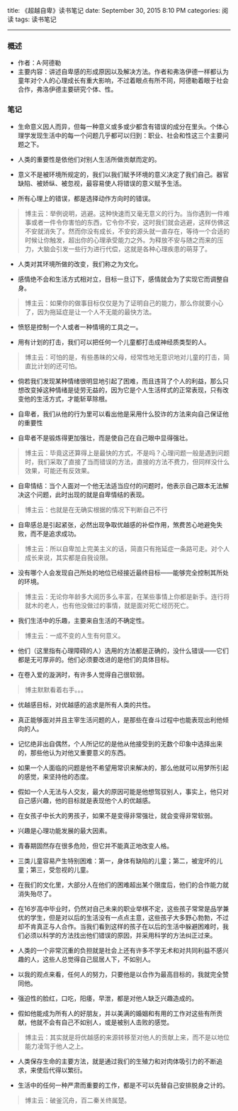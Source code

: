 title: 《超越自卑》读书笔记
date: September 30, 2015 8:10 PM
categories: 阅读
tags: 读书笔记

---

### 概述
* 作者：A·阿德勒
* 主要内容：讲述自卑感的形成原因以及解决方法。作者和弗洛伊德一样都认为童年对个人的心理成长有重大影响，不过着眼点有所不同，阿德勒着眼于社会合作，弗洛伊德主要研究个体、性。

<!--more-->

### 笔记
* 生命意义因人而异，但每一种意义或多或少都含有错误的成分在里头。个体心理学发现生活中的每一个问题几乎都可以归到：职业、社会和性这三个主要问题之下。

* 人类的重要性是依他们对别人生活所做贡献而定的。


* 意义不是被环境所规定的，我们以我们赋予环境的意义决定了我们自己。器官缺陷、被娇纵、被忽视，最容易使人将错误的意义赋予生活。


* 所有心理上的错误，都是选择动作方向时的错误。
> 博主云：举例说明，逃避。这种快速而又毫无意义的行为。当你遇到一件难事或者一件令你害怕的东西，它令你不安，这时我们就会逃避，这样仿佛这不安就消失了。然而你没有成长，不安的源头就一直存在，等待一个合适的时候让你触发，超出你的心理承受能力之外。为释放不安与随之而来的压力，大脑会引发一些行为进行代偿，这就是各种心理疾患的萌芽了。

* 人类对其环境所做的改变，我们称之为文化。


* 感情绝不会和生活方式相对立，目标一旦订下，感情就会为了实现它而调整自身。
> 博主云：如果你的做事目标仅仅是为了证明自己的能力，那么你就要小心了，因为拖延症是让一个人不无能的最快方法。

* 愤怒是控制一个人或者一种情境的工具之一。


* 用有计划的打击，我们可以把任何一个儿童都打击成神经质类型的人。
> 博主云：可怕的是，有些愚昧的父母，经常性地无意识地对儿童的打击，简直比计划的还可怕。
* 倘若我们发现某种情绪很明显地引起了困难，而且违背了个人的利益，那么只想改变掉这种情绪是徒劳无益的，因为它是个人生活样式的正常表现，只有改变他的生活方式，才能斩草除根。


* 自卑者，我们从他的行为里可以看出他是采用什么狡诈的方法来向自己保证他的重要性


* 自卑者不是锻炼得更加强壮，而是使自己在自己眼中显得强壮。
> 博主云：毕竟这还算得上是最快的方式，不是吗？心理问题一般是遇到问题时，我们采取了直接了当而错误的方法，直接的方法不费力，但同样没什么效果，可能还有反效果。
* 自卑情结：当个人面对一个他无法适当应付的问题时，他表示自己跟本无法解决这个问题，此时出现的就是自卑情结的表现。
> 博主云：也就是在无确实根据的情况下判断自己不行
* 自卑感总是引起紧张，必然出现争取优越感的补偿作用，煞费苦心地避免失败，而不是追求成功。
> 博主云：所以自卑加上完美主义的话，简直只有拖延症一条路可走。对个人成长来说，其实都是自我设限。
* 没有哪个人会发现自己所处的地位已经接近最终目标——能够完全控制其所处的环境。
> 博主云：无论你年龄多大阅历多么丰富，在某些事情上你都是新手。连行将就木的老人，也有他没做过的事情，就是面对死亡经历死亡。
* 我们生活中的乐趣，主要来自生活的不确定性。
> 博主云：一成不变的人生有何意义。
* 他们（这里指有心理障碍的人）选用的方法都是正确的，没什么错误——它们都是无可厚非的。他们必须要改进的是他们的具体目标。

* 在卷入爱的漩涡时，有许多人觉得自己很软弱。
> 博主默默看着右手。。。
* 优越感目标，对优越感的追求是所有人类的共性。

* 真正能够面对并且主宰生活问题的人，是那些在奋斗过程中也能表现出利他倾向的人。


* 记忆绝非出自偶然，个人所记忆的是他从他接受到的无数个印象中选择出来的，那些他认为对他又重要意义的东西。


* 如果一个人面临的问题是他不希望用常识来解决的，那么他就可以用梦所引起的感觉，来坚持他的态度。


* 假如一个人无法与人交友，最大的原因可能是他想驾驭别人，事实上，他只对自己感兴趣，他的目标就是表现他个人的优越感。


* 在女孩子中长大的男孩子，如果不是变得非常强壮，就会变得非常软弱。


* 兴趣是心理功能发展的最大因素。


* 青春期固然存在很多危险，但它并不能真正地改变人格。


* 三类儿童容易产生特别困难：第一，身体有缺陷的儿童；第二，被宠坏的儿童；第三，受忽视的儿童。


* 在我们的文化里，大部分人在他们的困难超出某个限度后，他们的合作能力就消失殆尽了。


* 在16岁高中毕业时，仍然对自己未来的职业举棋不定，这些孩子常常是品学兼优的学生，但是对以后的生活没有一点点主意，这些孩子大多野心勃勃，不过却不肯真正与人合作。当我们看到这样的孩子在以后的生活中躲避困难时，我们必须以科学的方法找出他们错误的原因，并采用科学的方法纠正过来。


* 人类的一个非常沉重的负担就是社会上还有许多不学无术和对共同利益不感兴趣的人，这些人总觉得自己屈居人下，不如别人。


* 以我的观点来看，任何人的努力，只要他是以合作为最高目标的，我就完全赞同他。


* 强迫性的脸红，口吃，阳痿，早泄，都是对他人缺乏兴趣造成的。


* 假如他能成为所有人的好朋友，并以美满的婚姻和有用的工作对这些有所贡献，他就不会有自己不如别人，或是被别人击败的感觉。
> 博主云：其实就是将优越感的来源转移至对他人的贡献上来，而不是以地位能力凌驾于他人之上。


* 人类保存生命的主要方法，就是通过我们的生殖力和对肉体吸引力的不断追求，来使后代得以繁衍。


* 生活中的任何一种严肃而重要的工作，都是不可以先替自己安排脱身之计的。
> 博主云：破釜沉舟，百二秦关终属楚。